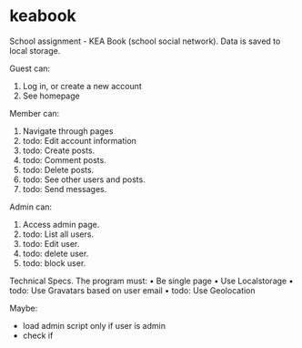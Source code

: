 keabook
=======

School assignment - KEA Book (school social network).
Data is saved to local storage.

Guest can:
1. Log in, or create a new account
3. See homepage

Member can:
1. Navigate through pages
2. todo: Edit account information
4. todo: Create posts.
5. todo: Comment posts.
6. todo: Delete posts.
7. todo: See other users and posts.
8. todo: Send messages.

Admin can:
1. Access admin page.
2. todo: List all users.
3. todo: Edit user.
4. todo: delete user.
5. todo: block user.

Technical Specs. The program must:
• Be single page
• Use Localstorage
• todo: Use Gravatars based on user email
• todo: Use Geolocation

Maybe:
- load admin script only if user is admin
- check if